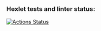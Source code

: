 ### Hexlet tests and linter status:
[![Actions Status](https://github.com/PyroKsen/frontend-project-44/actions/workflows/hexlet-check.yml/badge.svg)](https://github.com/PyroKsen/frontend-project-44/actions)